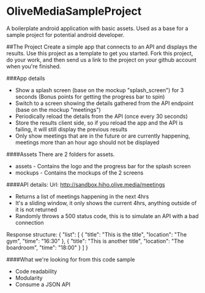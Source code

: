 # OliveMediaSampleProject
A boilerplate android application with basic assets. Used as a base for a sample project for potential android developer. 

##The Project
Create a simple app that connects to an API and displays the results.
Use this project as a template to get you started. Fork this project, do your work, and then send us a link to the project on your github account when you're finished.

###App details
- Show a splash screen (base on the mockup "splash_screen") for 3 seconds (Bonus points for getting the progress bar to spin)
- Switch to a screen showing the details gathered from the API endpoint (base on the mockup "meetings")
- Periodically reload the details from the API (once every 30 seconds)
- Store the results client side, so if you reload the app and the API is failing, it will still display the previous results
- Only show meetings that are in the future or are currently happening, meetings more than an hour ago should not be displayed

####Assets
There are 2 folders for assets.
- assets - Contains the logo and the progress bar for the splash screen
- mockups - Contains the mockups of the 2 screens

####API details:
Url: http://sandbox.hiho.olive.media/meetings
- Returns a list of meetings happening in the next 4hrs
- It's a sliding window, it only shows the current 4hrs, anything outside of it is not returned
- Randomly throws a 500 status code, this is to simulate an API with a bad connection

Response structure:
{
	"list": [
		{
			"title": "This is the title",
			"location": "The gym",
			"time": "16:30"
		},
		{
			"title": "This is another title",
			"location": "The boardroom",
			"time": "18:00"
		}
	]
}

####What we're looking for from this code sample
- Code readability
- Modularity
- Consume a JSON API